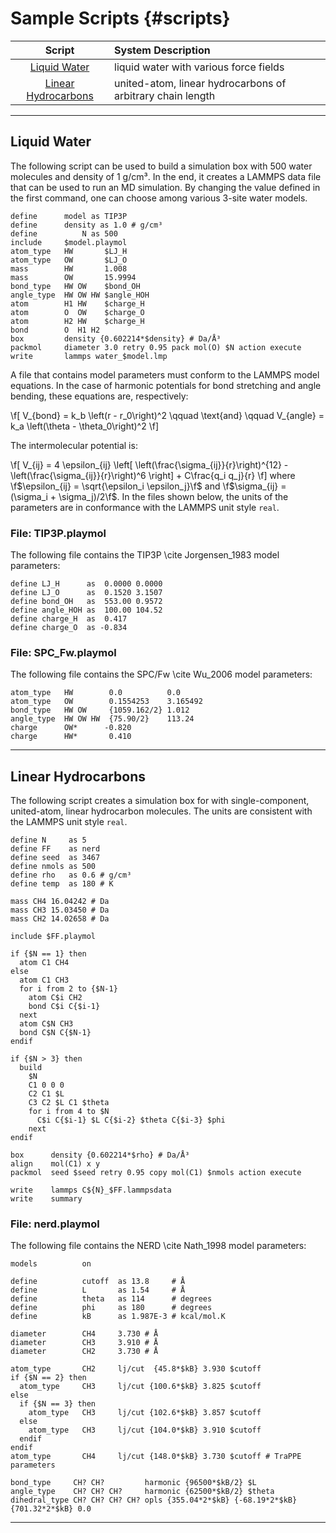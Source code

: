 Sample Scripts    {#scripts}
==============

| Script                | System Description                                                       |
|:---------------------:|:-------------------------------------------------------------------------|
| [Liquid Water]        | liquid water with various force fields                                   |
| [Linear Hydrocarbons] | united-atom, linear hydrocarbons of arbitrary chain length               |

----------------------------------------------------------------------------------------------------
<a name="liquid_water"></a>
Liquid Water
----------------------------------------------------------------------------------------------------

The following script can be used to build a simulation box with 500 water molecules and density of
1 g/cm³. In the end, it creates a LAMMPS data file that can be used to run an MD simulation. By
changing the value defined in the first command, one can choose among various 3-site water models.

~~~~~~~~~~~~~~~~~~~~~~~~~~~~~~~~~~~~~~~~~~~~~~~~~~~~~~~~~~~~~~~~~~~~~~~~~~~~~~~~
define 		model as TIP3P
define		density as 1.0 # g/cm³
define          N as 500
include		$model.playmol
atom_type	HW       $LJ_H
atom_type	OW       $LJ_O
mass		HW       1.008
mass		OW       15.9994
bond_type	HW OW    $bond_OH
angle_type	HW OW HW $angle_HOH
atom		H1 HW    $charge_H
atom		O  OW    $charge_O
atom		H2 HW    $charge_H
bond		O  H1 H2
box    		density {0.602214*$density} # Da/Å³
packmol		diameter 3.0 retry 0.95 pack mol(O) $N action execute
write		lammps water_$model.lmp
~~~~~~~~~~~~~~~~~~~~~~~~~~~~~~~~~~~~~~~~~~~~~~~~~~~~~~~~~~~~~~~~~~~~~~~~~~~~~~~~

A file that contains model parameters must conform to the LAMMPS model equations. In the case of
harmonic potentials for bond stretching and angle bending, these equations are, respectively:

\f[
  V_{bond} = k_b \left(r - r_0\right)^2 \qquad \text{and} \qquad
  V_{angle} = k_a \left(\theta - \theta_0\right)^2
\f]

The intermolecular potential is:

\f[
  V_{ij} = 4 \epsilon_{ij} \left[ \left(\frac{\sigma_{ij}}{r}\right)^{12} - 
                                  \left(\frac{\sigma_{ij}}{r}\right)^6 
                           \right] + C\frac{q_i q_j}{r}
\f]
where \f$\epsilon_{ij} = \sqrt{\epsilon_i \epsilon_j}\f$ and \f$\sigma_{ij} = (\sigma_i +
\sigma_j)/2\f$. In the files shown below, the units of the parameters are in conformance with the
LAMMPS unit style `real`.

### File: TIP3P.playmol

The following file contains the TIP3P \cite Jorgensen_1983 model parameters:

~~~~~~~~~~~~~~~~~~~~~~~~~~~~~~~~~~~~~~~~~~~~~~~~~~~~~~~~~~~~~~~~~~~~~~~~~~~~~~~~
define LJ_H      as  0.0000 0.0000
define LJ_O      as  0.1520 3.1507
define bond_OH   as  553.00 0.9572
define angle_HOH as  100.00 104.52
define charge_H  as  0.417
define charge_O  as -0.834
~~~~~~~~~~~~~~~~~~~~~~~~~~~~~~~~~~~~~~~~~~~~~~~~~~~~~~~~~~~~~~~~~~~~~~~~~~~~~~~~

### File: SPC_Fw.playmol

The following file contains the SPC/Fw \cite Wu_2006 model parameters:

~~~~~~~~~~~~~~~~~~~~~~~~~~~~~~~~~~~~~~~~~~~~~~~~~~~~~~~~~~~~~~~~~~~~~~~~~~~~~~~~
atom_type   HW        0.0          0.0
atom_type   OW        0.1554253    3.165492
bond_type   HW OW     {1059.162/2} 1.012
angle_type  HW OW HW  {75.90/2}    113.24
charge      OW*      -0.820
charge      HW*       0.410
~~~~~~~~~~~~~~~~~~~~~~~~~~~~~~~~~~~~~~~~~~~~~~~~~~~~~~~~~~~~~~~~~~~~~~~~~~~~~~~~



----------------------------------------------------------------------------------------------------
<a name="linear_hydrocarbons"></a>
Linear Hydrocarbons
----------------------------------------------------------------------------------------------------

The following script creates a simulation box for with single-component, united-atom, linear
hydrocarbon molecules. The units are consistent with the LAMMPS unit style `real`.

~~~~~~~~~~~~~~~~~~~~~~~~~~~~~~~~~~~~~~~~~~~~~~~~~~~~~~~~~~~~~~~~~~~~~~~~~~~~~~~~
define N     as 5
define FF    as nerd
define seed  as 3467
define nmols as 500
define rho   as 0.6 # g/cm³
define temp  as 180 # K

mass CH4 16.04242 # Da
mass CH3 15.03450 # Da
mass CH2 14.02658 # Da

include $FF.playmol

if {$N == 1} then
  atom C1 CH4
else
  atom C1 CH3
  for i from 2 to {$N-1}
    atom C$i CH2
    bond C$i C{$i-1}
  next
  atom C$N CH3
  bond C$N C{$N-1}
endif

if {$N > 3} then
  build
    $N
    C1 0 0 0
    C2 C1 $L
    C3 C2 $L C1 $theta
    for i from 4 to $N
      C$i C{$i-1} $L C{$i-2} $theta C{$i-3} $phi
    next
endif

box      density {0.602214*$rho} # Da/Å³
align    mol(C1) x y
packmol  seed $seed retry 0.95 copy mol(C1) $nmols action execute

write    lammps C${N}_$FF.lammpsdata
write    summary
~~~~~~~~~~~~~~~~~~~~~~~~~~~~~~~~~~~~~~~~~~~~~~~~~~~~~~~~~~~~~~~~~~~~~~~~~~~~~~~~

### File: nerd.playmol

The following file contains the NERD \cite Nath_1998 model parameters:

~~~~~~~~~~~~~~~~~~~~~~~~~~~~~~~~~~~~~~~~~~~~~~~~~~~~~~~~~~~~~~~~~~~~~~~~~~~~~~~~
models          on

define          cutoff  as 13.8     # Å
define          L       as 1.54     # Å
define          theta   as 114      # degrees
define          phi     as 180      # degrees
define          kB      as 1.987E-3 # kcal/mol.K

diameter        CH4     3.730 # Å
diameter        CH3     3.910 # Å
diameter        CH2     3.730 # Å

atom_type       CH2     lj/cut  {45.8*$kB} 3.930 $cutoff
if {$N == 2} then
  atom_type     CH3     lj/cut {100.6*$kB} 3.825 $cutoff
else
  if {$N == 3} then
    atom_type   CH3     lj/cut {102.6*$kB} 3.857 $cutoff
  else
    atom_type   CH3     lj/cut {104.0*$kB} 3.910 $cutoff
  endif
endif
atom_type       CH4     lj/cut {148.0*$kB} 3.730 $cutoff # TraPPE parameters

bond_type     CH? CH?         harmonic {96500*$kB/2} $L
angle_type    CH? CH? CH?     harmonic {62500*$kB/2} $theta
dihedral_type CH? CH? CH? CH? opls {355.04*2*$kB} {-68.19*2*$kB} {701.32*2*$kB} 0.0
~~~~~~~~~~~~~~~~~~~~~~~~~~~~~~~~~~~~~~~~~~~~~~~~~~~~~~~~~~~~~~~~~~~~~~~~~~~~~~~~

----------------------------------------------------------------------------------------------------

[Liquid Water]:			#liquid_water
[Linear Hydrocarbons]:		#linear_hydrocarbons

